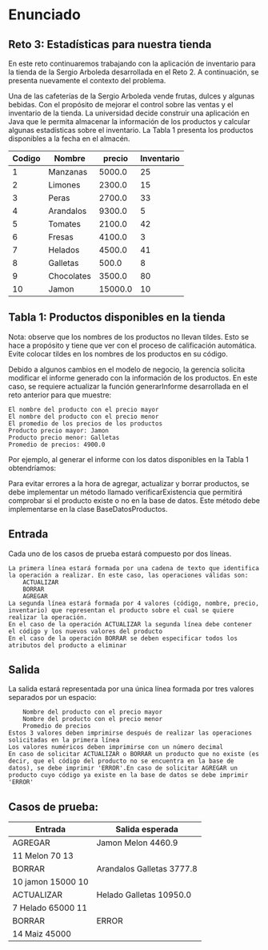 # Enunciado

## Reto 3: Estadísticas para nuestra tienda

En este reto continuaremos trabajando con la aplicación de inventario para la tienda de la Sergio Arboleda desarrollada en el Reto 2. A continuación, se presenta nuevamente el contexto del problema.

Una de las cafeterías de la Sergio Arboleda vende frutas, dulces y algunas bebidas. Con el propósito de mejorar el control sobre las ventas y el inventario de la tienda. La universidad decide construir una aplicación en Java que le permita almacenar la información de los productos y calcular algunas estadísticas sobre el inventario. La Tabla 1 presenta los productos disponibles a la fecha en el almacén.


| Codigo                 | Nombre                                    |  precio| Inventario |
|--------------------- | ------------------------------------------- | ------ | ---------- |
| 1                    |               Manzanas                      | 5000.0 |25          |
| 2                    |               Limones                       | 2300.0 |15          |
| 3                    |               Peras                         | 2700.0 |33          |
| 4                    |               Arandalos                     | 9300.0 |5           |
| 5                    |               Tomates                       | 2100.0 |42          |
| 6                    |               Fresas                        | 4100.0 |3           |
| 7                    |               Helados                       | 4500.0 |41          |
| 8                    |               Galletas                      | 500.0  |8           |
| 9                    |               Chocolates                    | 3500.0 |80          |
| 10                   |               Jamon                         | 15000.0|10          |

## Tabla 1: Productos disponibles en la tienda
Nota: observe que los nombres de los productos no llevan tildes. Esto se hace a propósito y tiene que ver con el proceso de calificación automática. Evite colocar tildes en los nombres de los productos en su código.

Debido a algunos cambios en el modelo de negocio, la gerencia solicita modificar el informe generado con la información de los productos. En este caso, se requiere actualizar la función generarInforme desarrollada en el reto anterior para que muestre:

    El nombre del producto con el precio mayor
    El nombre del producto con el precio menor
    El promedio de los precios de los productos
    Producto precio mayor: Jamon
    Producto precio menor: Galletas
    Promedio de precios: 4900.0

Por ejemplo, al generar el informe con los datos disponibles en la Tabla 1 obtendríamos:

Para evitar errores a la hora de agregar, actualizar y borrar productos, se debe implementar un método llamado verificarExistencia que permitirá comprobar si el producto existe o no en la base de datos. Este método debe implementarse en la clase BaseDatosProductos.

## Entrada
Cada uno de los casos de prueba estará compuesto por dos líneas.

    La primera línea estará formada por una cadena de texto que identifica la operación a realizar. En este caso, las operaciones válidas son:
        ACTUALIZAR
        BORRAR
        AGREGAR
    La segunda línea estará formada por 4 valores (código, nombre, precio, inventario) que representan el producto sobre el cual se quiere realizar la operación.
    En el caso de la operación ACTUALIZAR la segunda línea debe contener el código y los nuevos valores del producto
    En el caso de la operación BORRAR se deben especificar todos los atributos del producto a eliminar

## Salida
La salida estará representada por una única línea formada por tres valores separados por un espacio:

        Nombre del producto con el precio mayor
        Nombre del producto con el precio menor
        Promedio de precios
    Estos 3 valores deben imprimirse después de realizar las operaciones solicitadas en la primera línea
    Los valores numéricos deben imprimirse con un número decimal
    En caso de solicitar ACTUALIZAR o BORRAR un producto que no existe (es decir, que el código del producto no se encuentra en la base de datos), se debe imprimir 'ERROR'.En caso de solicitar AGREGAR un producto cuyo código ya existe en la base de datos se debe imprimir 'ERROR'
## Casos de prueba:

| Entrada              |   Salida esperada                           |
| -------------------- | ------------------------------------------- |
| AGREGAR              |       Jamon Melon 4460.9                    |
| 11 Melon 70 13       |                                             |
| BORRAR               |Arandalos Galletas 3777.8                    |
| 10 jamon 15000 10    |                                             |
| ACTUALIZAR           |Helado Galletas 10950.0                      |
| 7 Helado 65000 11    |                                             |
| BORRAR               |               ERROR                         |
| 14 Maiz 45000        |                                             |
